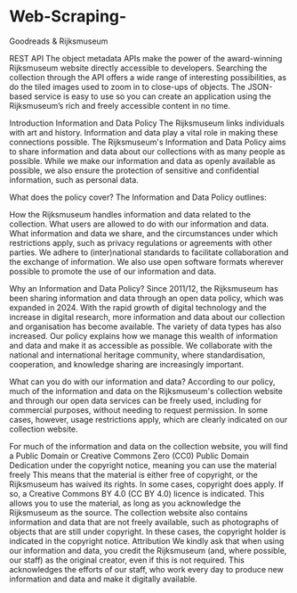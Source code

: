 # Web-Scraping-
Goodreads &amp; Rijksmuseum




REST API
The object metadata APIs make the power of the award-winning Rijksmuseum website directly accessible to developers. Searching the collection through the API offers a wide range of interesting possibilities, as do the tiled images used to zoom in to close-ups of objects. The JSON-based service is easy to use so you can create an application using the Rijksmuseum’s rich and freely accessible content in no time.


Introduction Information and Data Policy
The Rijksmuseum links individuals with art and history. Information and data play a vital role in making these connections possible. The Rijksmuseum's Information and Data Policy aims to share information and data about our collections with as many people as possible. While we make our information and data as openly available as possible, we also ensure the protection of sensitive and confidential information, such as personal data.

What does the policy cover?
The Information and Data Policy outlines:

How the Rijksmuseum handles information and data related to the collection.
What users are allowed to do with our information and data.
What information and data we share, and the circumstances under which restrictions apply, such as privacy regulations or agreements with other parties.
We adhere to (inter)national standards to facilitate collaboration and the exchange of information. We also use open software formats wherever possible to promote the use of our information and data.

Why an Information and Data Policy?
Since 2011/12, the Rijksmuseum has been sharing information and data through an open data policy, which was expanded in 2024. With the rapid growth of digital technology and the increase in digital research, more information and data about our collection and organisation has become available. The variety of data types has also increased. Our policy explains how we manage this wealth of information and data and make it as accessible as possible. We collaborate with the national and international heritage community, where standardisation, cooperation, and knowledge sharing are increasingly important.

What can you do with our information and data?
According to our policy, much of the information and data on the Rijksmuseum's collection website and through our open data services can be freely used, including for commercial purposes, without needing to request permission. In some cases, however, usage restrictions apply, which are clearly indicated on our collection website.

For much of the information and data on the collection website, you will find a Public Domain or Creative Commons Zero (CC0) Public Domain Dedication under the copyright notice, meaning you can use the material freely This means that the material is either free of copyright, or the Rijksmuseum has waived its rights.
In some cases, copyright does apply. If so, a Creative Commons BY 4.0 (CC BY 4.0) licence is indicated. This allows you to use the material, as long as you acknowledge the Rijksmuseum as the source.
The collection website also contains information and data that are not freely available, such as photographs of objects that are still under copyright. In these cases, the copyright holder is indicated in the copyright notice.
Attribution
We kindly ask that when using our information and data, you credit the Rijksmuseum (and, where possible, our staff) as the original creator, even if this is not required. This acknowledges the efforts of our staff, who work every day to produce new information and data and make it digitally available.
